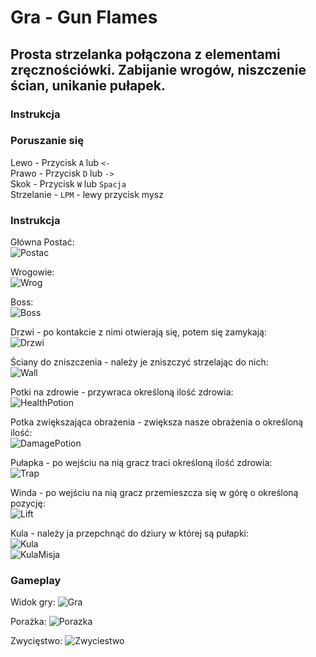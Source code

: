 Gra	- Gun Flames
======
Prosta strzelanka połączona z elementami zręcznościówki. Zabijanie wrogów, niszczenie ścian, unikanie pułapek.
------

### Instrukcja

### Poruszanie się
Lewo - Przycisk `A` lub `<-` <br />
Prawo - Przycisk `D` lub `->` <br />
Skok - Przycisk `W` lub `Spacja` <br />
Strzelanie - `LPM` - lewy przycisk mysz <br />

### Instrukcja

Główna Postać: <br />
![Postac](/Game/Screenshots/player.png) 

Wrogowie: <br />
![Wrog](/Game/Screenshots/enemy.png)

Boss: <br />
![Boss](/Game/Screenshots/boss.png)

Drzwi - po kontakcie z nimi otwierają się, potem się zamykają: <br />
![Drzwi](/Game/Screenshots/doors.png)

Ściany do zniszczenia - należy je zniszczyć strzelając do nich: <br />
![Wall](/Game/Screenshots/destroyable_wall.png)

Potki na zdrowie - przywraca określoną ilość zdrowia: <br />
![HealthPotion](/Game/Screenshots/health_potion.png)

Potka zwiększająca obrażenia - zwiększa nasze obrażenia o określoną ilość: <br />
![DamagePotion](/Game/Screenshots/strength.png)

Pułapka - po wejściu na nią gracz traci określoną ilość zdrowia: <br />
![Trap](/Game/Screenshots/ground_trap.png)

Winda - po wejściu na nią gracz przemieszcza się w górę o określoną pozycję: <br />
![Lift](/Game/Screenshots/lift.png)

Kula - należy ja przepchnąć do dziury w której są pułapki: <br />
![Kula](/Game/Screenshots/ball.png) <br />
![KulaMisja](/Game/Screenshots/ball_mission.png)

### Gameplay

Widok gry:
![Gra](/Game/Screenshots/game.png)

Porażka:
![Porazka](/Game/Screenshots/game_over.png)

Zwycięstwo:
![Zwyciestwo](/Game/Screenshots/victory.png)

